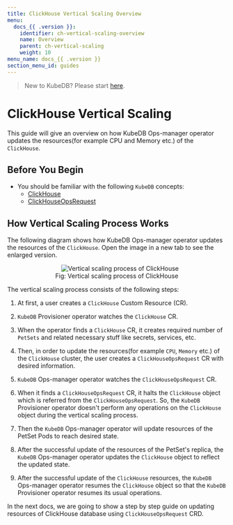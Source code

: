 ```yaml
---
title: ClickHouse Vertical Scaling Overview
menu:
  docs_{{ .version }}:
    identifier: ch-vertical-scaling-overview
    name: Overview
    parent: ch-vertical-scaling
    weight: 10
menu_name: docs_{{ .version }}
section_menu_id: guides
---
```


> New to KubeDB? Please start [here](/docs/README.md).

# ClickHouse Vertical Scaling

This guide will give an overview on how KubeDB Ops-manager operator updates the resources(for example CPU and Memory etc.) of the `ClickHouse`.

## Before You Begin

- You should be familiar with the following `KubeDB` concepts:
    - [ClickHouse](/docs/guides/clickhouse/concepts/clickhouse.md)
    - [ClickHouseOpsRequest](/docs/guides/clickhouse/concepts/clickhouseopsrequest.md)

## How Vertical Scaling Process Works

The following diagram shows how KubeDB Ops-manager operator updates the resources of the `ClickHouse`. Open the image in a new tab to see the enlarged version.

<figure align="center">
  <img alt="Vertical scaling process of ClickHouse" src="/docs/images/day-2-operation/clickhouse/verticalScale.svg">
<figcaption align="center">Fig: Vertical scaling process of ClickHouse</figcaption>
</figure>

The vertical scaling process consists of the following steps:

1. At first, a user creates a `ClickHouse` Custom Resource (CR).

2. `KubeDB` Provisioner  operator watches the `ClickHouse` CR.

3. When the operator finds a `ClickHouse` CR, it creates required number of `PetSets` and related necessary stuff like secrets, services, etc.

4. Then, in order to update the resources(for example `CPU`, `Memory` etc.) of the `ClickHouse` cluster, the user creates a `ClickHouseOpsRequest` CR with desired information.

5. `KubeDB` Ops-manager operator watches the `ClickHouseOpsRequest` CR.

6. When it finds a `ClickHouseOpsRequest` CR, it halts the `ClickHouse` object which is referred from the `ClickHouseOpsRequest`. So, the `KubeDB` Provisioner  operator doesn't perform any operations on the `ClickHouse` object during the vertical scaling process.

7. Then the `KubeDB` Ops-manager operator will update resources of the PetSet Pods to reach desired state.

8. After the successful update of the resources of the PetSet's replica, the `KubeDB` Ops-manager operator updates the `ClickHouse` object to reflect the updated state.

9. After the successful update  of the `ClickHouse` resources, the `KubeDB` Ops-manager operator resumes the `ClickHouse` object so that the `KubeDB` Provisioner  operator resumes its usual operations.

In the next docs, we are going to show a step by step guide on updating resources of ClickHouse database using `ClickHouseOpsRequest` CRD.
